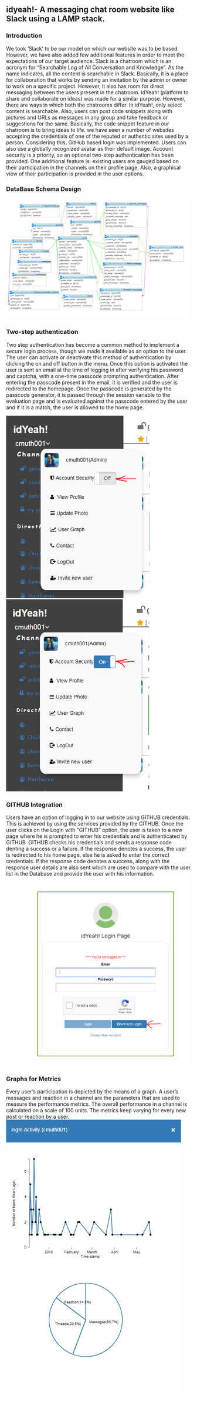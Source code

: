 ## idyeah!- A messaging chat room website like Slack using a LAMP stack.
### Introduction
  We took ‘Slack’ to be our model on which our website was to be based. However, we have also added few additional features in order to meet the expectations of our target audience. Slack is a chatroom which is an acronym for “Searchable Log of All Conversation and Knowledge”. As the name indicates, all the content is searchable in Slack. Basically, it is a place for collaboration that works by sending an invitation by the admin or owner to work on a specific project. However, it also has room for direct messaging between the users present in the chatroom. 
  idYeah! (platform to share and collaborate on ideas) was made for a similar purpose. However, there are ways in which both the chatrooms differ. In idYeah!, only select content is searchable. Also, users can post code snippets along with pictures and URLs as messages in any group and take feedback or suggestions for the same. Basically, the code snippet feature in our chatroom is to bring ideas to life. we have seen a number of websites accepting the credentials of one of the reputed or authentic sites used by a person. Considering this, GitHub based login was implemented. Users can also use a globally recognized avatar as their default image. Account security is a priority, so an optional two-step authentication has been provided. One additional feature is: existing users are gauged based on their participation in the channels on their profile page. Also, a graphical view of their participation is provided in the user options.
### DataBase Schema Design
![DB Schema Design](FinalSchema.PNG)
### Two-step authentication
  Two step authentication has become a common method to implement a secure login process, though we made it available as an option to the user. The user can activate or deactivate this method of authentication by clicking the on and off button in the menu. Once this option is activated the user is sent an email at the time of logging in after verifying his password and captcha, with a one-time passcode prompting authentication. After entering the passcode present in the email, it is verified and the user is redirected to the homepage. Once the passcode is generated by the passcode generator, it is passed through the session variable to the evaluation page and is evaluated against the passcode entered by the user and if it is a match, the user is allowed to the home page.
  
  ![2FA](2FAoff.PNG)
  ![2FA](2FAon.PNG)
  
 ### GITHUB Integration
  Users have an option of logging in to our website using GITHUB credentials. This is achieved by using the services provided by the GITHUB. Once the user clicks on the Login with “GITHUB” option, the user is taken to a new page where he is prompted to enter his credentials and is authenticated by GITHUB .GITHUB checks his credentials and sends a response code denting a success or a failure. If the response denotes a success, the user is redirected to his home page, else he is asked to enter the correct credentials. If the response code denotes a success, along with the response user details are also sent which are used to compare with the user list in the Database and provide the user with his information.
  ![GITHUB Login](GITHUBLogin.PNG)
  
 ### Graphs for Metrics
  Every user’s participation is depicted by the means of a graph. A user’s messages and reaction in a channel are the parameters that are used to measure the performance metrics. The overall performance in a channel is calculated on a scale of 100 units. The metrics keep varying for every new post or reaction by a user.
  ![User Metrics Graphs](UserMetricsGraps.PNG)

